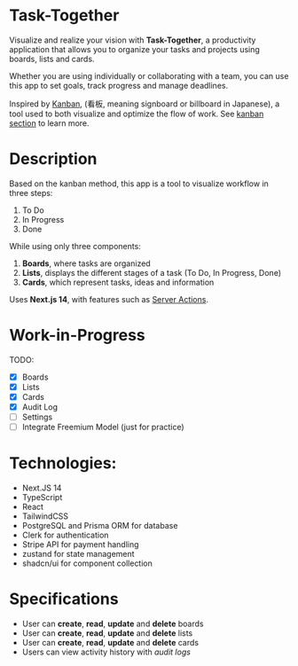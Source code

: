 # Task-Together

Visualize and realize your vision with **Task-Together**, a productivity application that allows you to organize your tasks and projects using boards, lists and cards.

Whether you are using individually or collaborating with a team, you can use this app to set goals, track progress and manage deadlines.

Inspired by [Kanban](<https://en.wikipedia.org/wiki/Kanban_(development)>), (看板, meaning signboard or billboard in Japanese), a tool used to both visualize and optimize the flow of work. See [kanban section](#kanban) to learn more.

# Description

Based on the kanban method, this app is a tool to visualize workflow in three steps:

1. To Do
2. In Progress
3. Done

While using only three components:

1. **Boards**, where tasks are organized
2. **Lists**, displays the different stages of a task (To Do, In Progress, Done)
3. **Cards**, which represent tasks, ideas and information

Uses **Next.js 14**, with features such as [Server Actions](https://nextjs.org/blog/next-14#server-actions-stable).

# Work-in-Progress

TODO:

- [x] Boards
- [x] Lists
- [x] Cards
- [x] Audit Log
- [ ] Settings
- [ ] Integrate Freemium Model (just for practice)

# Technologies:

- Next.JS 14
- TypeScript
- React
- TailwindCSS
- PostgreSQL and Prisma ORM for database
- Clerk for authentication
- Stripe API for payment handling
- zustand for state management
- shadcn/ui for component collection

# Specifications

- User can **create**, **read**, **update** and **delete** boards
- User can **create**, **read**, **update** and **delete** lists
- User can **create**, **read**, **update** and **delete** cards
- Users can view activity history with _audit logs_
